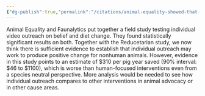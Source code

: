 ```yaml
---
{"dg-publish":true,"permalink":"/citations/animal-equality-showed-that-advocating-for-diet-change-works-but-is-it-cost-effective-rethink-priorities/","tags":["strategy"],"created":"2025-10-23T17:42:46.887+01:00","updated":"2025-10-23T18:12:10.264+01:00"}
---
```


Animal Equality and Faunalytics put together a field study testing individual video outreach on belief and diet change. They found statistically significant results on both. Together with the Reducetarian study, we now think there is sufficient evidence to establish that individual outreach may work to produce positive change for nonhuman animals. However, evidence in this study points to an estimate of $310 per pig year saved (90% interval: $46 to $1100), which is worse than human-focused interventions even from a species neutral perspective. More analysis would be needed to see how individual outreach compares to other interventions in animal advocacy or in other cause areas.